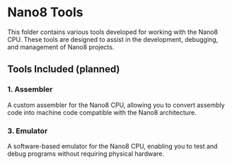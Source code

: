 # Nano8 Tools

This folder contains various tools developed for working with the Nano8 CPU. These tools are designed to assist in the development, debugging, and management of Nano8 projects.

## Tools Included (planned)

### 1. Assembler
A custom assembler for the Nano8 CPU, allowing you to convert assembly code into machine code compatible with the Nano8 architecture.

### 3. Emulator
A software-based emulator for the Nano8 CPU, enabling you to test and debug programs without requiring physical hardware.